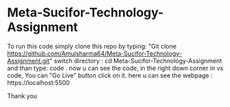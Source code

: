# Meta-Sucifor-Technology-Assignment

To run this code simply clone this repo by typing: "Git clone https://github.com/Amulsharma64/Meta-Sucifor-Technology-Assignment.git"
switch directory : cd Meta-Sucifor-Technology-Assignment
and than type: code .
now u can see the code, in the right down corner in vs code, You can "Go Live" button click on it.
here u can see the webpage : https://localhost:5500

Thank you
